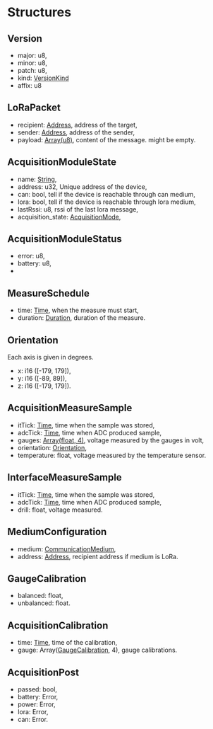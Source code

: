 # Structures

## Version

- major: u8,
- minor: u8,
- patch: u8,
- kind: [VersionKind](enumerations.md#versionkind)
- affix: u8

## LoRaPacket

- recipient: [Address](alias.md#address), address of the target,
- sender: [Address](alias.md#address), address of the sender,
- payload: [Array(u8)](alias.md#array-x), content of the message. might be empty.

## AcquisitionModuleState

- name: [String](alias.md#string),
- address: u32, Unique address of the device,
- can: bool, tell if the device is reachable through can medium,
- lora: bool, tell if the device is reachable through lora medium,
- lastRssi: u8, rssi of the last lora message,
- acquisition_state: [AcquisitionMode](enumerations.md#acquisitionmode),

## AcquisitionModuleStatus

- error: u8,
- battery: u8,
-

## MeasureSchedule

- time: [Time](alias.md#time), when the measure must start,
- duration: [Duration](alias.md#duration), duration of the measure.

## Orientation

Each axis is given in degrees.

- x: i16 ([-179, 179]),
- y: i16 ([-89, 89]),
- z: i16 ([-179, 179]).

## AcquisitionMeasureSample

- itTick: [Time](alias.md#time), time when the sample was stored,
- adcTick: [Time](alias.md#time), time when ADC produced sample,
- gauges: [Array(float, 4)](alias.md#array-x-y), voltage measured by the gauges in volt,
- orientation: [Orientation](#orientation),
- temperature: float, voltage measured by the temperature sensor.

## InterfaceMeasureSample

- itTick: [Time](alias.md#time), time when the sample was stored,
- adcTick: [Time](alias.md#time), time when ADC produced sample,
- drill: float, voltage measured.

## MediumConfiguration

- medium: [CommunicationMedium](enumerations.md#communicationmedium),
- address: [Address](alias.md#address), recipient address if medium is LoRa.

## GaugeCalibration

- balanced: float,
- unbalanced: float.

## AcquisitionCalibration

- time: [Time](alias.md#time), time of the calibration,
- gauge: Array([GaugeCalibration](#gaugecalibration), 4), gauge calibrations.

## AcquisitionPost

- passed: bool,
- battery: Error,
- power: Error,
- lora: Error,
- can: Error.
